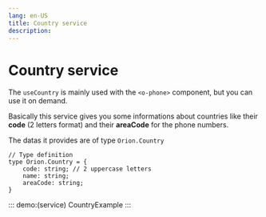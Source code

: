 ```yaml
---
lang: en-US
title: Country service
description:
---
```


# Country service

The `useCountry` is mainly used with the `<o-phone>` component, but you can use it on demand.

Basically this service gives you some informations about countries like their **code** (2 letters format) and their **areaCode** for the phone numbers.

The datas it provides are of type `Orion.Country`

```ts:no-line-numbers
// Type definition
type Orion.Country = {
	code: string; // 2 uppercase letters
	name: string;
	areaCode: string;
}
```

<service-preview />

::: demo:(service)
CountryExample
:::
